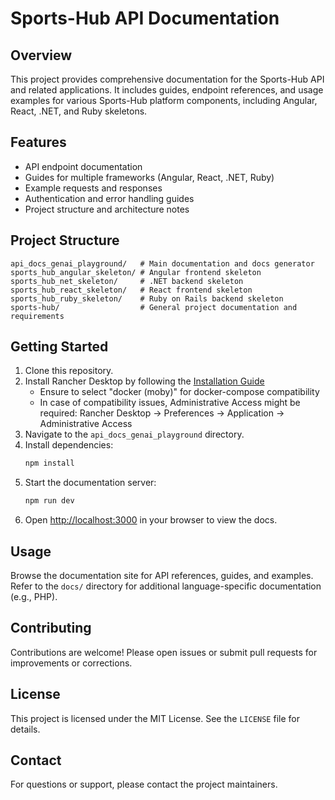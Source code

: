 # Sports-Hub API Documentation

## Overview
This project provides comprehensive documentation for the Sports-Hub API and related applications. It includes guides, endpoint references, and usage examples for various Sports-Hub platform components, including Angular, React, .NET, and Ruby skeletons.

## Features
- API endpoint documentation
- Guides for multiple frameworks (Angular, React, .NET, Ruby)
- Example requests and responses
- Authentication and error handling guides
- Project structure and architecture notes

## Project Structure
```
api_docs_genai_playground/   # Main documentation and docs generator
sports_hub_angular_skeleton/ # Angular frontend skeleton
sports_hub_net_skeleton/     # .NET backend skeleton
sports_hub_react_skeleton/   # React frontend skeleton
sports_hub_ruby_skeleton/    # Ruby on Rails backend skeleton
sports-hub/                  # General project documentation and requirements
```

## Getting Started
1. Clone this repository.
2. Install Rancher Desktop by following the [Installation Guide](https://docs.rancherdesktop.io/getting-started/installation/#macos)
   - Ensure to select "docker (moby)" for docker-compose compatibility
   - In case of compatibility issues, Administrative Access might be required: Rancher Desktop -> Preferences -> Application -> Administrative Access
3. Navigate to the `api_docs_genai_playground` directory.
4. Install dependencies:
   ```sh
   npm install
   ```
5. Start the documentation server:
   ```sh
   npm run dev
   ```
6. Open [http://localhost:3000](http://localhost:3000) in your browser to view the docs.

## Usage
Browse the documentation site for API references, guides, and examples. Refer to the `docs/` directory for additional language-specific documentation (e.g., PHP).

## Contributing
Contributions are welcome! Please open issues or submit pull requests for improvements or corrections.

## License
This project is licensed under the MIT License. See the `LICENSE` file for details.

## Contact
For questions or support, please contact the project maintainers.
